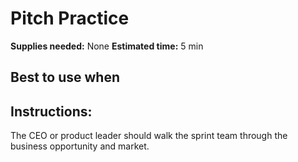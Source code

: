 # Pitch Practice

**Supplies needed:** None
**Estimated time:** 5 min

## Best to use when


## Instructions:
The CEO or product leader should walk the sprint team through the business opportunity and market.
